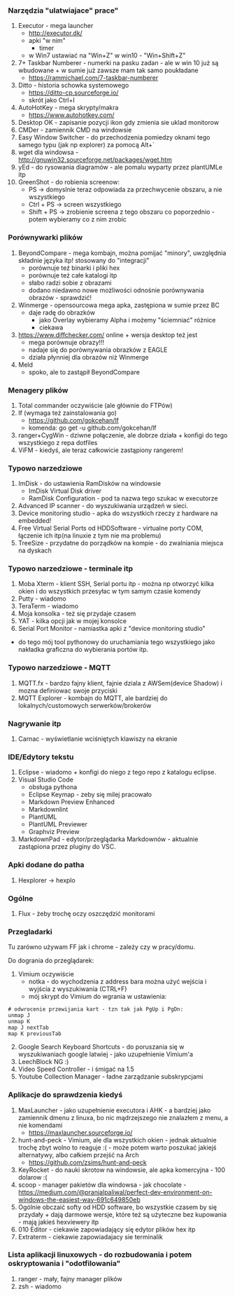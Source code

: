 ### Narzędzia "ulatwiajace" prace"

1. Executor - mega launcher
	- http://executor.dk/
	- apki "w nim"
		- timer <czas> <napis>
	- w Win7 ustawiać na "Win+Z" w win10 - "Win+Shift+Z"	
2. 7+ Taskbar Numberer - numerki na pasku zadan - ale w win 10 już są wbudowane + w sumie już zawsze mam tak samo poukładane
	- https://rammichael.com/7-taskbar-numberer
3. Ditto - historia schowka systemowego
	- https://ditto-cp.sourceforge.io/
	- skrót jako Ctrl+I
4. AutoHotKey - mega skrypty/makra
	- https://www.autohotkey.com/
5. Desktop OK - zapisanie pozycji ikon gdy zmienia sie uklad monitorow
6. CMDer - zamiennik CMD na windowsie
7. Easy Window Switcher - do przechodzenia pomiedzy oknami tego samego typu (jak np explorer) za pomocą Alt+`
8. wget dla windowsa - http://gnuwin32.sourceforge.net/packages/wget.htm
9. yEd - do rysowania diagramów - ale pomalu wyparty przez plantUMLe itp
10. GreenShot - do robienia screenow:
    - PS -> domyslnie teraz odpowiada za przechwycenie obszaru, a nie wszystkiego
	- Ctrl + PS -> screen wszystkiego
	- Shift + PS -> zrobienie screena z tego obszaru co poporzednio - potem wybieramy co z nim zrobic

### Porównywarki plików

1. BeyondCompare - mega kombajn, można pomijać "minory", uwzględnia składnie języka itp! stosowany do "integracji"
	- porównuje też binarki i pliki hex
	- porównuje też całe katalogi itp
	- słabo radzi sobie z obrazami
	- dodano niedawno nowe możliwości odnośnie porównywania obrazów - sprawdzić!
2. Winmerge - opensourcowa mega apka, zastępiona w sumie przez BC
	- daje radę do obrazków
		- jako Overlay wybieramy Alpha i możemy "ściemniać" różnice
		- ciekawa
3. https://www.diffchecker.com/ online + wersja desktop też jest
	- mega porównuje obrazy!!!
	- nadaje się do porównywania obrazków z EAGLE
	- działa płynniej dla obrazów niż Winmerge
4. Meld 
	- spoko, ale to zastąpił BeyondCompare

### Menagery plików

1. Total commander oczywiście (ale głównie do FTPów)
2. lf (wymaga też zainstalowania go)
   - https://github.com/gokcehan/lf 
   - komenda: go get -u github.com/gokcehan/lf
3. ranger+CygWin - dziwne połączenie, ale dobrze działa + konfigi do tego wszystkiego z repa dotfiles
4. ViFM - kiedyś, ale teraz całkowicie zastąpiony rangerem!

### Typowo narzedziowe

1. ImDisk - do ustawienia RamDisków na windowsie
	- ImDisk Virtual Disk driver
	- RamDisk Configuration - pod ta nazwa tego szukac w executorze
2. Advanced IP scanner - do wyszukiwania urządzeń w sieci.
3. Device monitoring studio - apka do wszystkich rzeczy z hardware na embedded!
4. Free Virtual Serial Ports od HDDSoftware - virtualne porty COM, łączenie ich itp(na linuxie z tym nie ma problemu)
5. TreeSize - przydatne do porządków na kompie - do zwalniania miejsca na dyskach

### Typowo narzedziowe - terminale itp

1. Moba Xterm - klient SSH, Serial portu itp - można np otworzyć kilka okien i do wszystkich przesyłac w tym samym czasie komendy
2. Putty - wiadomo
3. TeraTerm - wiadomo
4. Moja konsolka - też się przydaje czasem
5. YAT - kilka opcji jak w mojej konsolce
6. Serial Port Monitor - namiastka apki z "device monitoring studio"

+ do tego mój tool pythonowy do uruchamiania tego wszystkiego jako nakładka graficzna do wybierania portów itp.

### Typowo narzedziowe - MQTT

1. MQTT.fx - bardzo fajny klient, fajnie dziala z AWSem(device Shadow) i mozna definiowac swoje przyciski
2. MQTT Explorer - kombajn do MQTT, ale bardziej do lokalnych/customowych serwerków/brokerów

### Nagrywanie itp

1. Carnac - wyświetlanie wciśniętych klawiszy na ekranie

### IDE/Edytory tekstu

1. Eclipse - wiadomo + konfigi do niego z tego repo z katalogu eclipse.
2. Visual Studio Code
	- obsługa pythona
	- Eclipse Keymap - zeby się milej pracowało
	- Markdown Preview Enhanced
	- Markdownlint
	- PlantUML
	- PlantUML Previewer
	- Graphviz Preview
3. MarkdownPad - edytor/przeglądarka Markdownów - aktualnie zastąpiona przez pluginy do VSC.


### Apki dodane do patha

1. Hexplorer -> hexplo <nazwa pliku do uruchomienia>

### Ogólne

1. Flux - żeby trochę oczy oszczędzić monitorami

### Przegladarki

Tu zarówno używam FF jak i chrome - zależy czy w pracy/domu.

Do dogrania do przeglądarek:
1. Vimium oczywiście
	- notka - do wychodzenia z address bara można użyć wejścia i wyjścia z wyszukiwania (CTRL+F)
	- mój skrypt do Vimium do wgrania w ustawienia:
```
# odwrocenie przewijania kart - tzn tak jak PgUp i PgDn:
unmap J
unmap K
map J nextTab
map K previousTab
```
2. Google Search Keyboard Shortcuts - do poruszania się w wyszukiwaniach google latwiej - jako uzupełnienie Vimium'a
3. LeechBlock NG :)
4. Video Speed Controller - i śmigać na 1.5
5. Youtube Collection Manager - ładne zarządzanie subskrypcjami

### Aplikacje do sprawdzenia kiedyś

1. MaxLauncher - jako uzupełnienie executora i AHK - a bardziej jako zamiennik dmenu z linuxa, bo nic mądrzejszego nie znalazłem z menu, a nie komendami
	- https://maxlauncher.sourceforge.io/	
2. hunt-and-peck - Vimium, ale dla wszystkich okien - jednak aktualnie trochę zbyt wolno to reaguje :( - może potem warto poszukać jakiejś alternatywy, albo całkiem przejść na Arch
	- https://github.com/zsims/hunt-and-peck
3. KeyRocket - do nauki skrotow na windowsie, ale apka komercyjna - 100 dolarow :(
4. scoop - manager pakietów dla windowsa - jak chocolate - https://medium.com/@pranjalpaliwal/perfect-dev-environment-on-windows-the-easiest-way-691c649850eb
5. Ogólnie obczaić softy od HDD software, bo wszystkie czasem by się przydały + dają darmowe wersje, które też są użyteczne bez kupowania - mają jakieś hexviewery itp
6. 010 Editor - ciekawie zapowiadający się edytor plików hex itp
7. Extraterm - ciekawie zapowiadajacy sie terminalik

### Lista aplikacji linuxowych - do rozbudowania i potem oskryptowania i "odotfilowania"

1. ranger - mały, fajny manager plików
2. zsh - wiadomo
